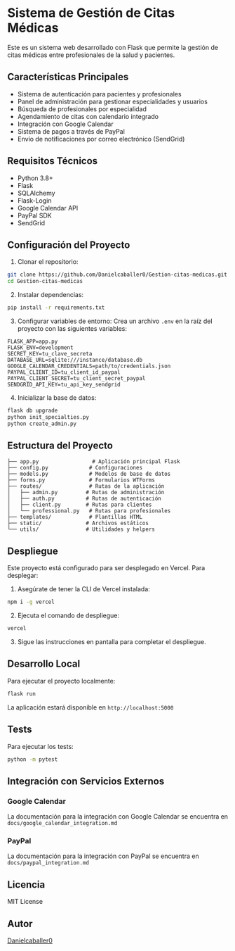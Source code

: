 # Sistema de Gestión de Citas Médicas

Este es un sistema web desarrollado con Flask que permite la gestión de citas médicas entre profesionales de la salud y pacientes.

## Características Principales

- Sistema de autenticación para pacientes y profesionales
- Panel de administración para gestionar especialidades y usuarios
- Búsqueda de profesionales por especialidad
- Agendamiento de citas con calendario integrado
- Integración con Google Calendar
- Sistema de pagos a través de PayPal
- Envío de notificaciones por correo electrónico (SendGrid)

## Requisitos Técnicos

- Python 3.8+
- Flask
- SQLAlchemy
- Flask-Login
- Google Calendar API
- PayPal SDK
- SendGrid

## Configuración del Proyecto

1. Clonar el repositorio:
```bash
git clone https://github.com/Danielcaballer0/Gestion-citas-medicas.git
cd Gestion-citas-medicas
```

2. Instalar dependencias:
```bash
pip install -r requirements.txt
```

3. Configurar variables de entorno:
Crea un archivo `.env` en la raíz del proyecto con las siguientes variables:
```
FLASK_APP=app.py
FLASK_ENV=development
SECRET_KEY=tu_clave_secreta
DATABASE_URL=sqlite:///instance/database.db
GOOGLE_CALENDAR_CREDENTIALS=path/to/credentials.json
PAYPAL_CLIENT_ID=tu_client_id_paypal
PAYPAL_CLIENT_SECRET=tu_client_secret_paypal
SENDGRID_API_KEY=tu_api_key_sendgrid
```

4. Inicializar la base de datos:
```bash
flask db upgrade
python init_specialties.py
python create_admin.py
```

## Estructura del Proyecto

```
├── app.py                 # Aplicación principal Flask
├── config.py             # Configuraciones
├── models.py             # Modelos de base de datos
├── forms.py              # Formularios WTForms
├── routes/               # Rutas de la aplicación
│   ├── admin.py         # Rutas de administración
│   ├── auth.py          # Rutas de autenticación
│   ├── client.py        # Rutas para clientes
│   └── professional.py   # Rutas para profesionales
├── templates/            # Plantillas HTML
├── static/              # Archivos estáticos
└── utils/               # Utilidades y helpers
```

## Despliegue

Este proyecto está configurado para ser desplegado en Vercel. Para desplegar:

1. Asegúrate de tener la CLI de Vercel instalada:
```bash
npm i -g vercel
```

2. Ejecuta el comando de despliegue:
```bash
vercel
```

3. Sigue las instrucciones en pantalla para completar el despliegue.

## Desarrollo Local

Para ejecutar el proyecto localmente:

```bash
flask run
```

La aplicación estará disponible en `http://localhost:5000`

## Tests

Para ejecutar los tests:

```bash
python -m pytest
```

## Integración con Servicios Externos

### Google Calendar
La documentación para la integración con Google Calendar se encuentra en `docs/google_calendar_integration.md`

### PayPal
La documentación para la integración con PayPal se encuentra en `docs/paypal_integration.md`

## Licencia

MIT License

## Autor

[Danielcaballer0](https://github.com/Danielcaballer0)
